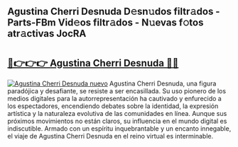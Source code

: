 ## Agustina Cherri Desnuda D𝚎sn𝚞dos filtr𝚊dos - Parts-FBm Vid𝚎os filtr𝚊dos - N𝚞evas f𝚘tos atr𝚊ctivas JocRA

# <h2><a href="http://mbdwlgj.tromn.icu/?c=Agustina+Cherri+Desnuda">🔗👉👉👉 Agustina Cherri Desnuda 🔗🔗</a></h2>

[![Agustina Cherri Desnuda nuevo](https://i.imgur.com/pEAQMta.gif)](http://mbdwlgj.tromn.icu/?c=Agustina+Cherri+Desnuda)
Agustina Cherri Desnuda, una figura paradójica y desafiante, se resiste a ser encasillada. Su uso pionero de los medios digitales para la autorrepresentación ha cautivado y enfurecido a los espectadores, encendiendo debates sobre la identidad, la expresión artística y la naturaleza evolutiva de las comunidades en línea. Aunque sus próximos movimientos no están claros, su influencia en el mundo digital es indiscutible. Armado con un espíritu inquebrantable y un encanto innegable, el viaje de Agustina Cherri Desnuda en el reino virtual es interminable.
